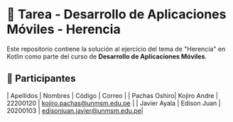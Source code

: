 # 📱 Tarea - Desarrollo de Aplicaciones Móviles - Herencia

Este repositorio contiene la solución al ejercicio del tema de "Herencia" en Kotlin como parte del curso de **Desarrollo de Aplicaciones Móviles**.

## 👥 Participantes

| Apellidos    | Nombres      | Código   | Correo                        |
| Pachas Oshiro| Kojiro Andre | 22200120 | kojiro.pachas@unmsm.edu.pe    |
| Javier Ayala | Edison Juan  | 20200103 | edisonjuan.javier@unmsm.edu.pe|
